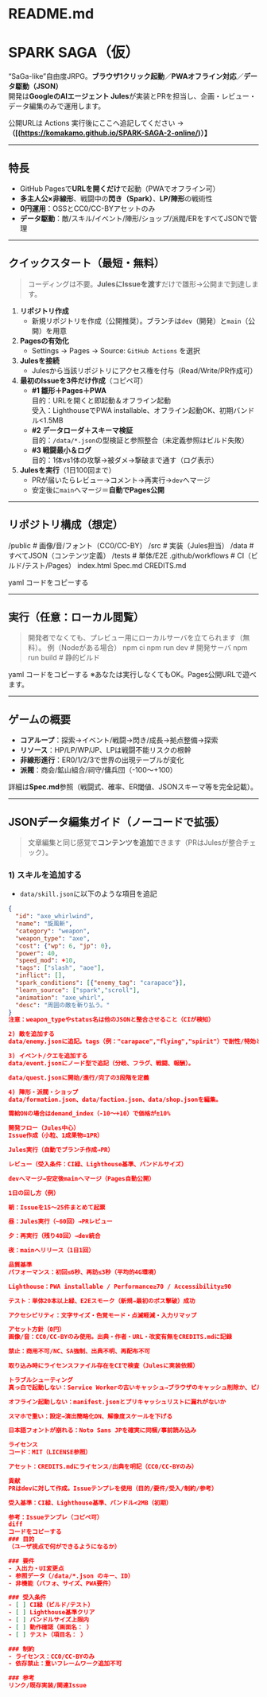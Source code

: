# README.md
# SPARK SAGA（仮）
“SaGa-like”自由度JRPG。**ブラウザ1クリック起動**／**PWAオフライン対応**／**データ駆動（JSON）**  
開発は**GoogleのAIエージェント Jules**が実装とPRを担当し、企画・レビュー・データ編集のみで運用します。

公開URLは Actions 実行後にここへ追記してください → **（[(https://komakamo.github.io/SPARK-SAGA-2-online/)）】**

---

## 特長
- GitHub Pagesで**URLを開くだけ**で起動（PWAでオフライン可）
- **多主人公×非線形**、戦闘中の**閃き（Spark）**、**LP/陣形**の戦術性
- **0円運用**：OSSとCC0/CC-BYアセットのみ
- **データ駆動**：敵/スキル/イベント/陣形/ショップ/派閥/ERをすべてJSONで管理

---

## クイックスタート（最短・無料）
> コーディングは不要。**JulesにIssueを渡す**だけで雛形→公開まで到達します。

1. **リポジトリ作成**  
   - 新規リポジトリを作成（公開推奨）。ブランチは`dev`（開発）と`main`（公開）を用意
2. **Pagesの有効化**  
   - Settings → Pages → Source: `GitHub Actions` を選択
3. **Julesを接続**  
   - Julesから当該リポジトリにアクセス権を付与（Read/Write/PR作成可）
4. **最初のIssueを3件だけ作成**（コピペ可）
   - **#1 雛形＋Pages＋PWA**  
     目的：URLを開くと即起動＆オフライン起動  
     受入：LighthouseでPWA installable、オフライン起動OK、初期バンドル<1.5MB
   - **#2 データローダ＋スキーマ検証**  
     目的：`/data/*.json`の型検証と参照整合（未定義参照はビルド失敗）
   - **#3 戦闘最小＆ログ**  
     目的：1体vs1体の攻撃→被ダメ→撃破まで通す（ログ表示）
5. **Julesを実行**（1日100回まで）  
   - PRが届いたらレビュー→コメント→再実行→`dev`へマージ  
   - 安定後に`main`へマージ＝**自動でPages公開**

---

## リポジトリ構成（想定）
/public # 画像/音/フォント（CC0/CC-BY）
/src # 実装（Jules担当）
/data # すべてJSON（コンテンツ定義）
/tests # 単体/E2E
.github/workflows # CI（ビルド/テスト/Pages）
index.html
Spec.md
CREDITS.md

yaml
コードをコピーする

---

## 実行（任意：ローカル閲覧）
> 開発者でなくても、プレビュー用にローカルサーバを立てられます（無料）。
例（Nodeがある場合）
npm ci
npm run dev # 開発サーバ
npm run build # 静的ビルド

yaml
コードをコピーする
※あなたは実行しなくてもOK。Pages公開URLで遊べます。

---

## ゲームの概要
- **コアループ**：探索→イベント/戦闘→閃き/成長→拠点整備→探索
- **リソース**：HP/LP/WP/JP、LPは戦闘不能リスクの根幹
- **非線形進行**：ER0/1/2/3で世界の出現テーブルが変化
- **派閥**：商会/鉱山組合/祠守/傭兵団（-100〜+100）

詳細は**Spec.md**参照（戦闘式、確率、ER閾値、JSONスキーマ等を完全記載）。

---

## JSONデータ編集ガイド（ノーコードで拡張）
> 文章編集と同じ感覚で**コンテンツを追加**できます（PRはJulesが整合チェック）。

### 1) スキルを追加する
- `data/skill.json`に以下のような項目を追記
```json
{
  "id": "axe_whirlwind",
  "name": "旋風斬",
  "category": "weapon",
  "weapon_type": "axe",
  "cost": {"wp": 6, "jp": 0},
  "power": 40,
  "speed_mod": +10,
  "tags": ["slash", "aoe"],
  "inflict": [],
  "spark_conditions": [{"enemy_tag": "carapace"}],
  "learn_source": ["spark","scroll"],
  "animation": "axe_whirl",
  "desc": "周囲の敵を斬り払う。"
}
注意：weapon_typeやstatus名は他のJSONと整合させること（CIが検知）

2) 敵を追加する
data/enemy.jsonに追記。tags（例："carapace","flying","spirit"）で耐性/特効と連動

3) イベント/クエを追加する
data/event.jsonにノード型で追記（分岐、フラグ、戦闘、報酬）。

data/quest.jsonに開始/進行/完了の3段階を定義

4) 陣形・派閥・ショップ
data/formation.json、data/faction.json、data/shop.jsonを編集。

需給ONの場合はdemand_index（-10〜+10）で価格が±10%

開発フロー（Jules中心）
Issue作成（小粒、1成果物=1PR）

Jules実行（自動でブランチ作成→PR）

レビュー（受入条件：CI緑、Lighthouse基準、バンドルサイズ）

devへマージ→安定後mainへマージ（Pages自動公開）

1日の回し方（例）

朝：Issueを15〜25件まとめて起票

昼：Jules実行（~60回）→PRレビュー

夕：再実行（残り40回）→dev統合

夜：mainへリリース（1日1回）

品質基準
パフォーマンス：初回≤6秒、再訪≤3秒（平均的4G環境）

Lighthouse：PWA installable / Performance≥70 / Accessibility≥90

テスト：単体20本以上緑、E2Eスモーク（新規→最初のボス撃破）成功

アクセシビリティ：文字サイズ・色覚モード・点滅軽減・入力リマップ

アセット方針（0円）
画像/音：CC0/CC-BYのみ使用。出典・作者・URL・改変有無をCREDITS.mdに記録

禁止：商用不可/NC、SA強制、出典不明、再配布不可

取り込み時にライセンスファイル存在をCIで検査（Julesに実装依頼）

トラブルシューティング
真っ白で起動しない：Service Workerの古いキャッシュ→ブラウザのキャッシュ削除か、ビルド番号を更新

オフライン起動しない：manifest.jsonとプリキャッシュリストに漏れがないか

スマホで重い：設定→演出簡略化ON、解像度スケールを下げる

日本語フォントが崩れる：Noto Sans JPを確実に同梱/事前読み込み

ライセンス
コード：MIT（LICENSE参照）

アセット：CREDITS.mdにライセンス/出典を明記（CC0/CC-BYのみ）

貢献
PRはdevに対して作成。Issueテンプレを使用（目的/要件/受入/制約/参考）

受入基準：CI緑、Lighthouse基準、バンドル<2MB（初期）

参考：Issueテンプレ（コピペ可）
diff
コードをコピーする
### 目的
（ユーザ視点で何ができるようになるか）

### 要件
- 入出力・UI変更点
- 参照データ（/data/*.json のキー、ID）
- 非機能（パフォ、サイズ、PWA要件）

### 受入条件
- [ ] CI緑（ビルド/テスト）
- [ ] Lighthouse基準クリア
- [ ] バンドルサイズ上限内
- [ ] 動作確認（画面名： ）
- [ ] テスト（項目名： ）

### 制約
- ライセンス：CC0/CC-BYのみ
- 依存禁止：重いフレームワーク追加不可

### 参考
リンク/既存実装/関連Issue
